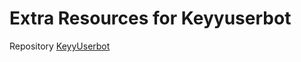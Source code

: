 # Extra Resources for Keyyuserbot
Repository [KeyyUserbot](https://github.com/Keyyasst/KeyyUserbot)
